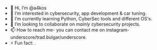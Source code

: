 - 👋 Hi, I’m @a4kos
- 👀 I’m interested in cybersecurity, app development & car tuning.
- 🌱 I’m currently learning Python, CyberSec tools and different OS's.
- 💞️ I’m looking to collaborate on *mainly* cybersecurity projects. 
- 📫 How to reach me- you can contact me on instagram- underscore/trad.bulgar/underscore.
- ⚡ Fun fact: . 
